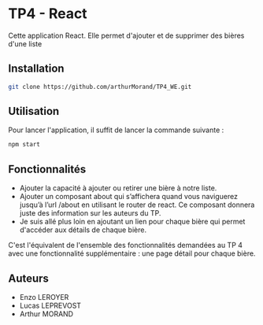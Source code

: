 # TP4 - React

Cette application React. Elle permet d'ajouter et de supprimer des bières d'une liste

## Installation

```bash
git clone https://github.com/arthurMorand/TP4_WE.git
```

## Utilisation

Pour lancer l'application, il suffit de lancer la commande suivante :

```bash
npm start
```

## Fonctionnalités

- Ajouter la capacité à ajouter ou retirer une bière à notre liste.
- Ajouter un composant about qui s’affichera quand vous naviguerez jusqu’à l’url /about en utilisant le router de react.
  Ce composant donnera juste des information sur les auteurs du TP.
- Je suis allé plus loin en ajoutant un lien pour chaque bière qui permet d'accéder aux détails de chaque bière.

C'est l'équivalent de l'ensemble des fonctionnalités demandées au TP 4 avec une fonctionnalité supplémentaire : une page
détail pour chaque bière.

## Auteurs
- Enzo LEROYER
- Lucas LEPREVOST
- Arthur MORAND
